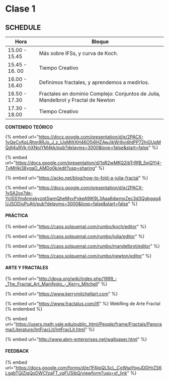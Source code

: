 # Clase 1

##

## SCHEDULE

| Hora           | Bloque                                                                            |
| -------------- | --------------------------------------------------------------------------------- |
| 15.00 - 15.45  | Más sobre IFSs, y curva de Koch.                                                  |
| 15.45 - 16. 00 | Tiempo Creativo                                                                   |
| 16.00 - 16.40  | Definimos fractales, y aprendemos a medirlos.                                     |
| 16.50 - 17.30  | Fractales en dominio Complejo: Conjuntos de Julia, Mandelbrot y Fractal de Newton |
| 17.30 - 18.00  | Tiempo Creativo                                                                   |

**CONTENIDO TEÓRICO**

{% embed url="https://docs.google.com/presentation/d/e/2PACX-1vQeCvKpLRhm9RJo_J_z_IJsMtItXH46O5j6HZAwJikWr8vi4htPP72hiGUpMQdt4uRVk-hXNoiYM4kk/pub?delayms=3000&loop=false&start=false" %}

{% embed url="https://docs.google.com/presentation/d/1qR2wMKQ2ibTrRfB_5xiQYi4-TyMHkj38ygaO_AMDo0k/edit?usp=sharing" %}

{% embed url="https://acko.net/blog/how-to-fold-a-julia-fractal" %}

{% embed url="https://docs.google.com/presentation/d/e/2PACX-1vSA2ox7de-YcISSYmArmskyzqtSwmQheMyvPykeA9IK9L3Aaa8dwmxZec3d3Qgbgqg4UJSODiuPuAtj/pub?delayms=3000&loop=false&start=false" %}

#### PRÁCTICA

{% embed url="https://caos.solquemal.com/rumbo/koch/editor" %}

{% embed url="https://caos.solquemal.com/rumbo/julia/editor" %}

{% embed url="https://caos.solquemal.com/rumbo/mandelbrot/editor" %}

{% embed url="https://caos.solquemal.com/rumbo/newton/editor" %}

#### ARTE Y FRACTALES

{% embed url="http://dpya.org/wiki/index.php/1999_-_The_Fractal_Art_Manifesto_-_Kerry_Mitchell" %}

{% embed url="https://www.kerrymitchellart.com" %}

{% embed url="https://www.fractalus.com/ifl" %}
WebRing de Arte Fractal
{% endembed %}

{% embed url="https://users.math.yale.edu/public_html/People/frame/Fractals/Panorama/Literature/IntFracLit/IntFracLit.html" %}

{% embed url="http://www.abm-enterprises.net/wallpaper.html" %}

#### FEEDBACK

{% embed url="https://docs.google.com/forms/d/e/1FAIpQLScL_CgWspYpgJDDHrZS6LgqbTQIZjqQoDWCfzaFT_vqFUSlbQ/viewform?usp=sf_link" %}
